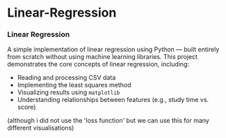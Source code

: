 # Linear-Regression
### Linear Regression

A simple implementation of linear regression using Python — built entirely from scratch without using machine learning libraries. This project demonstrates the core concepts of linear regression, including:

* Reading and processing CSV data
* Implementing the least squares method
* Visualizing results using `matplotlib`
* Understanding relationships between features (e.g., study time vs. score)


(although i did not use the 'loss function' but we can use this for many different visualisations)
